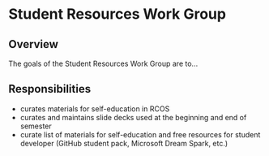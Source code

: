 # Student Resources Work Group

## Overview
The goals of the Student Resources Work Group are to...

<!-- coordinate volunteer efforts and cultivate on-going relationships with the outside organizations these efforts benefit. While RCOS volunteer efforts may often be technical in nature, non-technical charitable work is also encouraged. -->

## Responsibilities
- curates materials for self-education in RCOS
- curates and maintains slide decks used at the beginning and end of semester
- curate list of materials for self-education and free resources for student developer (GitHub student pack, Microsoft Dream Spark, etc.)
